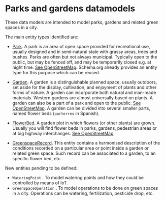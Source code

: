 # Parks and gardens datamodels

These data models are intended to model parks, gardens and related green spaces
in a city.

The main entity types identified are:

-   [Park](http://schema.org/Park). A park is an area of open space provided for
    recreational use, usually designed and in semi-natural state with grassy
    areas, trees and bushes. Parks are often but not always municipal. Typically
    open to the public, but may be fenced off, and may be temporarily closed
    e.g. at night time.
    [See OpenStreetMap](http://wiki.openstreetmap.org/wiki/Tag:leisure%3Dpark).
    Schema.org already provides an entity type for this purpose which can be
    reused.

-   [Garden](../Garden/doc/spec.md). A garden is a distinguishable planned
    space, usually outdoors, set aside for the display, cultivation, and
    enjoyment of plants and other forms of nature. A garden can incorporate both
    natural and man-made materials. Western gardens are almost universally based
    on plants. A garden can also be a part of a park and open to the public.
    [See OpenStreetMap](http://wiki.openstreetmap.org/wiki/Tag:leisure%3Dgarden).
    A garden can be divided into several smaller parts, named flower beds
    (`parterres` in Spanish).

-   [FlowerBed](../FlowerBed/doc/spec.md). A garden plot in which flowers (or
    other plants) are grown. Usually you will find flower beds in parks,
    gardens, pedestrian areas or at big highway interchanges.
    [See OpenStreetMap](http://wiki.openstreetmap.org/wiki/Proposed_features/flowerbed)

-   [GreenspaceRecord](../GreenspaceRecord/doc/spec.md). This entity contains a
    harmonised description of the conditions recorded on a particular area or
    point inside a garden or related green space. Such record can be associated
    to a garden, to an specific flower bed, etc.

New entities pending to be defined:

-   `WateringPoint` . To model watering points and how they could be controlled
    by means of IoT.
-   `GreenSpaceOperation` . To model operations to be done on green spaces in a
    city. Operations can be watering, fertilization, pesticide drop, etc.
